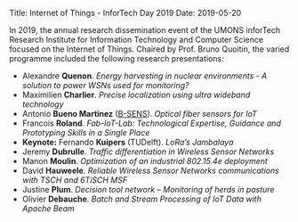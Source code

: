 Title: Internet of Things - InforTech Day 2019
Date: 2019-05-20

In 2019, the annual research dissemination event of the UMONS inforTech Research Institute for Information Technology and Computer Science focused on the Internet of Things. Chaired by Prof. Bruno Quoitin, the varied programme included the following research presentations:

  * Alexandre **Quenon**. *Energy harvesting in nuclear environments - A solution to power WSNs used for monitoring?*
  * Maximilien **Charlier**. *Precise localization using ultra wideband technology*
  * Antonio **Bueno Martinez** (<a href="http://www.b-sens.be">B-SENS</a>). *Optical fiber sensors for IoT*
  * Francois **Roland**. *Fab-IoT-Lab: Technological Expertise, Guidance and Prototyping Skills in a Single Place*
  * **Keynote:** Fernando **Kuipers** (TUDelft). *LoRa’s Jambalaya*
  * Jeremy **Dubrulle**. *Traffic differentiation in Wireless Sensor Networks*
  * Manon **Moulin**. *Optimization of an industrial 802.15.4e deployment*
  * David **Hauweele**. *Reliable Wireless Sensor Networks communications with TSCH and 6TiSCH MSF*
  * Justine **Plum**. *Decision tool network – Monitoring of herds in pasture* 
  * Olivier **Debauche**. *Batch and Stream Processing of IoT Data with Apache Beam* 
